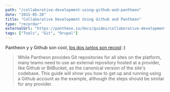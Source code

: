 ```yaml
---
path: "/collaborative-development-using-github-and-pantheon"
date: "2015-05-20"
title: "Collaborative Development Using Github and Pantheon"
type: "recordar"
externalUrl: "https://pantheon.io/docs/guides/collaborative-development-github-pantheon/"
tags: ["Tools", "Git", "Drupal"]
---
```


Pantheon y y Github son cool, [los dos juntos son recool](https://pantheon.io/docs/guides/collaborative-development-github-pantheon/) :)

> While Pantheon provides Git repositories for all sites on the platform, many teams need to use an external repository hosted at a provider, like Github or BitBucket, as the canonical version of the site's codebase. This guide will show you how to get up and running using a Github account as the example, although the steps should be similar for any provider.
